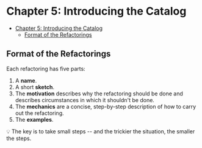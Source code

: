 # Chapter 5: Introducing the Catalog

- [Chapter 5: Introducing the Catalog](#chapter-5-introducing-the-catalog)
  - [Format of the Refactorings](#format-of-the-refactorings)

## Format of the Refactorings

Each refactoring has five parts:

1. A **name**.
2. A short **sketch**.
3. The **motivation** describes why the refactoring should be done and describes
   circumstances in which it shouldn't be done.
4. The **mechanics** are a concise, step-by-step description of how to carry
   out the refactoring.
5. The **examples**.

💡 The key is to take small steps -- and the trickier the situation, the smaller
the steps.
